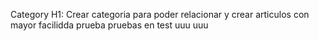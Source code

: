 Category
H1: Crear categoria para poder relacionar y crear articulos con mayor facilidda
prueba
pruebas en test
uuu
uuu